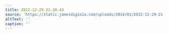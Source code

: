 ```yaml
---
title: 2012-12-29 21.30.44
source: 'https://static.jamesdigioia.com/uploads/2014/01/2012-12-29-21-30-44-scaled.jpg'
altText: ''
caption: ''
---
```


